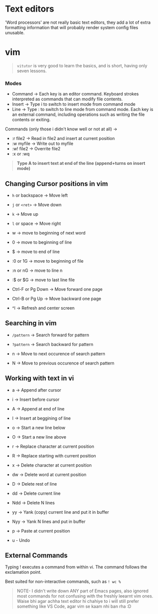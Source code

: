 # Text editors

'Word processors' are not really basic text editors, they add a lot of extra formatting information that will probably render system config files unusable.

# vim

> `vitutor` is very good to learn the basics, and is short, having only seven lessons.

### Modes

* Command -> Each key is an editor command. Keyboard strokes interpreted as commands that can modify file contents.
* Insert -> Type i to switch to insert mode from command mode
* Line -> Type : to switch to line mode from command mode. Each key is an external command, including operations such as writing the file contents or exiting.

Commands (only those i didn't know well or not at all) ->

* :r file2 -> Read in file2 and insert at current position
* :w myfile -> Write out to myfile
* :w! file2 -> Overrite file2
* :x or :wq

> **Type A to insert text at end of the line (append+turns on insert mode)**

## Changing Cursor positions in vim

* `h` or backspace -> Move left
* `j` or `<ret>` -> Move down
* `k` -> Move up
* `l` or space -> Move right

* w -> move to beginning of next word

* 0 -> move to beginning of line
* $ -> move to end of line
* :0 or 1G -> move to beginning of file
* :n or nG -> move to line n
* :$ or $G -> move to last line file

* Ctrl-F or Pg Down -> Move forward one page
* Ctrl-B or Pg Up -> Move backward one page

* ^l -> Refresh and center screen

## Searching in vim

* `/pattern` -> Search forward for pattern
* `?pattern` -> Search backward for pattern

* n -> Move to next occurence of search pattern
* N -> Move to previous occurence of search pattern

## Working with text in vi

* a -> Append after cursor
* i -> Insert before cursor

* A -> Append at end of line
* I -> Insert at beggining of line

* o -> Start a new line below
* O -> Start a new line above

* r -> Replace character at current position
* R -> Replace starting with current position
* x -> Delete character at current position

* dw -> Delete word at current position

* D -> Delete rest of line
* dd -> Delete current line
* Ndd -> Delete N lines
* yy -> Yank (copy) current line and put it in buffer
* Nyy -> Yank N lines and put in buffer
* p -> Paste at current position

* u - Undo

## External Commands

Typing ! executes a command from within vi. The command follows the exclamation point.

Best suited for non-interactive commands, such as `! wc %`

> NOTE- I didn't write down ANY part of Emacs pages, also ignored most commands for not confusing with the freshly leearnt vim ones. Waise bhi agar achha text editor hi chahiye to i will still prefer something like VS Code, agar vim se kaam nhi ban rha :D

